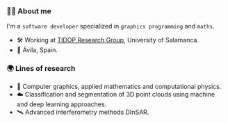 ### :technologist: About me

I'm a `software developer` specialized in `graphics programming` and `maths`.

* :hammer_and_wrench: Working at [TIDOP Research Group](https://tidop.usal.es/), University of Salamanca.
* :round_pushpin: Ávila, Spain.

### :earth_africa: Lines of research
* :microscope: Computer graphics, applied mathematics and computational physics.
* :cloud: Classification and segmentation of 3D point clouds using machine and deep learning approaches.
* :artificial_satellite: Advanced interferometry methods DInSAR.
